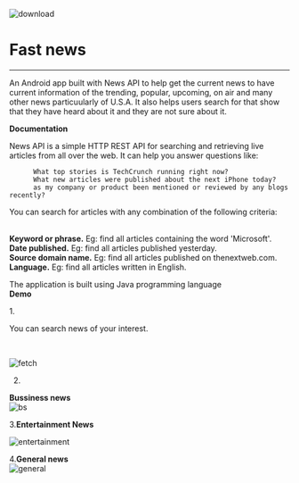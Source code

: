 ![download](https://user-images.githubusercontent.com/108327890/199038622-f5608b4c-0152-49f3-b4cc-4f2644d3e84a.jpeg)
<h1>Fast news</h1>
<hr>
<p> An Android app built with News API to help get the current news to have current information of the trending, popular, upcoming, on air and many other news particuularly of U.S.A.  It also helps users search for that show that they have heard about it and they are not sure about it.</p>

<b>Documentation</b>

<p>News API is a simple HTTP REST API for searching and retrieving live articles from all over the web. It can help you answer questions like:</p>

          What top stories is TechCrunch running right now?
          What new articles were published about the next iPhone today?
          as my company or product been mentioned or reviewed by any blogs recently?
 
<p> You can search for articles with any combination of the following criteria:</p></br>
             <b> Keyword or phrase.</b> Eg: find all articles containing the word 'Microsoft'.</br>
             <b>  Date published.</b> Eg: find all articles published yesterday.</br>
              <b>Source domain name.</b> Eg: find all articles published on thenextweb.com.</br>
              <b>Language.</b> Eg: find all articles written in English.</br>

<p>The application is built using Java programming language</br>
      <b> Demo</b></br>
      
1.<p> You can search news of your interest.</p></br>

 ![fetch](https://user-images.githubusercontent.com/108327890/199043936-5d75d661-ed13-4313-b52c-3e06513c6ece.jpg)    

      
2.
<b>Bussiness news</b></br>
![bs](https://user-images.githubusercontent.com/108327890/199043350-6a6345a8-8590-488e-9073-0ce0a6b41362.jpg)

3.<b>Entertainment News</b></br>

![entertainment](https://user-images.githubusercontent.com/108327890/199045932-5ea38ec6-557b-47dd-bf3f-75eea01f71bf.jpg)

4.<b>General news</b> </br>
![general](https://user-images.githubusercontent.com/108327890/199046078-eda44fac-e4a1-48bf-a69b-908087ee5df7.jpg)

